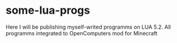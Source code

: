 # some-lua-progs
Here I will be publishing myself-writed programms on LUA 5.2.
All programms integrated to OpenComputers mod for Minecraft
